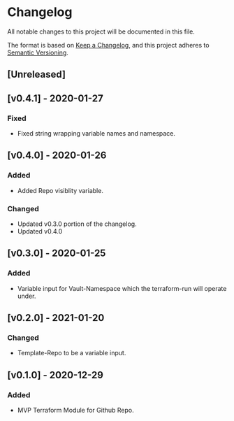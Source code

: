 # Changelog
All notable changes to this project will be documented in this file.

The format is based on [Keep a Changelog](https://keepachangelog.com/en/1.0.0/),
and this project adheres to [Semantic Versioning](https://semver.org/spec/v2.0.0.html).

## [Unreleased]

## [v0.4.1] - 2020-01-27
### Fixed
- Fixed string wrapping variable names and namespace.

## [v0.4.0] - 2020-01-26
### Added
- Added Repo visiblity variable.

### Changed
- Updated v0.3.0 portion of the changelog.
- Updated v0.4.0

## [v0.3.0] - 2020-01-25
### Added
- Variable input for Vault-Namespace which the terraform-run will operate under.

## [v0.2.0] - 2021-01-20
### Changed
- Template-Repo to be a variable input.

## [v0.1.0] - 2020-12-29
### Added
- MVP Terraform Module for Github Repo.
